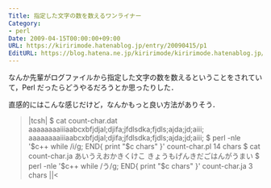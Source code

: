 ```yaml
---
Title: 指定した文字の数を数えるワンライナー
Category:
- perl
Date: 2009-04-15T00:00:00+09:00
URL: https://kiririmode.hatenablog.jp/entry/20090415/p1
EditURL: https://blog.hatena.ne.jp/kiririmode/kiririmode.hatenablog.jp/atom/entry/8454420450078213222
---
```



なんか先輩がログファイルから指定した文字の数を数えるということをされていて，Perl だったらどうやるだろうとか思ったりした．

直感的にはこんな感じだけど，なんかもっと良い方法がありそう．
>|tcsh|
$ cat count-char.dat
aaaaaaaaiiiaabcxbfjdjal;djifa;jfdlsdka;fjdls;ajda;jd;aiii;
aaaaaaaaiiiaabcxbfjdjal;djifa;jfdlsdka;fjdls;ajda;jd;aiii;
$ perl -nle '$c++ while /i/g; END{ print "$c chars" }' count-char.pl
14 chars
$ cat count-char.ja
あいうえおかきくけこ
きょうもげんきだごはんがうまい
$ perl -nle '$c++ while /う/g; END{ print "$c chars" }' count-char.ja
3 chars
||<
